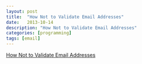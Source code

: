 ```yaml
---
layout: post
title:  "How Not to Validate Email Addresses"
date:   2013-10-14
description: "How Not to Validate Email Addresses"
categories: [programming]
tags: [email]
---
```

[How Not to Validate Email Addresses](http://mdswanson.com/blog/2013/10/14/how-not-to-validate-email-addresses.html)
